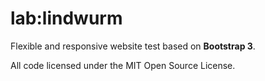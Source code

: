 lab:lindwurm
===

Flexible and responsive website test based on **Bootstrap 3**.

All code licensed under the MIT Open Source License.